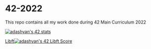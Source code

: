 # 42-2022
This repo contains all my work done during 42 Main Curriculum 2022

[![adashyan's 42 stats](https://badge42.vercel.app/api/v2/cl8pzk32b00440hl2cbyrt562/stats?cursusId=21&coalitionId=259)](https://github.com/JaeSeoKim/badge42)

[Libft](https://github.com/AniDashyan/42-2022/tree/main/libft)[![adashyan's 42 Libft Score](https://badge42.vercel.app/api/v2/cl8pzk32b00440hl2cbyrt562/project/2527412)](https://github.com/JaeSeoKim/badge42)
